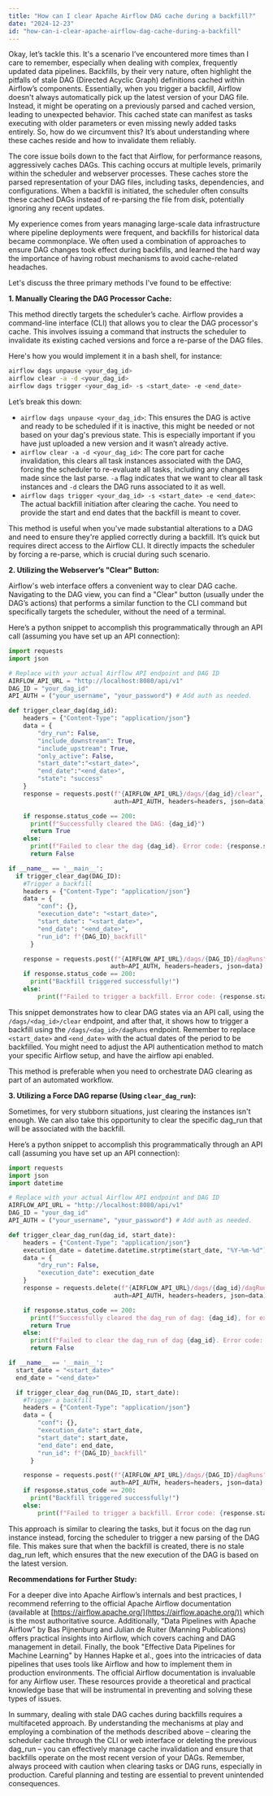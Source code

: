 ```yaml
---
title: "How can I clear Apache Airflow DAG cache during a backfill?"
date: "2024-12-23"
id: "how-can-i-clear-apache-airflow-dag-cache-during-a-backfill"
---
```


Okay, let’s tackle this. It's a scenario I’ve encountered more times than I care to remember, especially when dealing with complex, frequently updated data pipelines. Backfills, by their very nature, often highlight the pitfalls of stale DAG (Directed Acyclic Graph) definitions cached within Airflow’s components. Essentially, when you trigger a backfill, Airflow doesn't always automatically pick up the latest version of your DAG file. Instead, it might be operating on a previously parsed and cached version, leading to unexpected behavior. This cached state can manifest as tasks executing with older parameters or even missing newly added tasks entirely. So, how do we circumvent this? It’s about understanding where these caches reside and how to invalidate them reliably.

The core issue boils down to the fact that Airflow, for performance reasons, aggressively caches DAGs. This caching occurs at multiple levels, primarily within the scheduler and webserver processes. These caches store the parsed representation of your DAG files, including tasks, dependencies, and configurations. When a backfill is initiated, the scheduler often consults these cached DAGs instead of re-parsing the file from disk, potentially ignoring any recent updates.

My experience comes from years managing large-scale data infrastructure where pipeline deployments were frequent, and backfills for historical data became commonplace. We often used a combination of approaches to ensure DAG changes took effect during backfills, and learned the hard way the importance of having robust mechanisms to avoid cache-related headaches.

Let's discuss the three primary methods I've found to be effective:

**1. Manually Clearing the DAG Processor Cache:**

This method directly targets the scheduler’s cache. Airflow provides a command-line interface (CLI) that allows you to clear the DAG processor's cache. This involves issuing a command that instructs the scheduler to invalidate its existing cached versions and force a re-parse of the DAG files.

Here's how you would implement it in a bash shell, for instance:

```bash
airflow dags unpause <your_dag_id>
airflow clear -a -d <your_dag_id>
airflow dags trigger <your_dag_id> -s <start_date> -e <end_date>
```

Let’s break this down:

*   `airflow dags unpause <your_dag_id>`: This ensures the DAG is active and ready to be scheduled if it is inactive, this might be needed or not based on your dag's previous state. This is especially important if you have just uploaded a new version and it wasn’t already active.
*   `airflow clear -a -d <your_dag_id>`: The core part for cache invalidation, this clears all task instances associated with the DAG, forcing the scheduler to re-evaluate all tasks, including any changes made since the last parse. `-a` flag indicates that we want to clear all task instances and `-d` clears the DAG runs associated to it as well.
*   `airflow dags trigger <your_dag_id> -s <start_date> -e <end_date>`: The actual backfill initiation after clearing the cache. You need to provide the start and end dates that the backfill is meant to cover.

This method is useful when you've made substantial alterations to a DAG and need to ensure they're applied correctly during a backfill. It’s quick but requires direct access to the Airflow CLI. It directly impacts the scheduler by forcing a re-parse, which is crucial during such scenario.

**2. Utilizing the Webserver’s "Clear" Button:**

Airflow's web interface offers a convenient way to clear DAG cache. Navigating to the DAG view, you can find a "Clear" button (usually under the DAG’s actions) that performs a similar function to the CLI command but specifically targets the scheduler, without the need of a terminal.

Here’s a python snippet to accomplish this programmatically through an API call (assuming you have set up an API connection):

```python
import requests
import json

# Replace with your actual Airflow API endpoint and DAG ID
AIRFLOW_API_URL = "http://localhost:8080/api/v1"
DAG_ID = "your_dag_id"
API_AUTH = ("your_username", "your_password") # Add auth as needed.

def trigger_clear_dag(dag_id):
    headers = {"Content-Type": "application/json"}
    data = {
        "dry_run": False,
        "include_downstream": True,
        "include_upstream": True,
        "only_active": False,
        "start_date":"<start_date>",
        "end_date":"<end_date>",
        "state": "success"
    }
    response = requests.post(f"{AIRFLOW_API_URL}/dags/{dag_id}/clear",
                             auth=API_AUTH, headers=headers, json=data)

    if response.status_code == 200:
      print(f"Successfully cleared the DAG: {dag_id}")
      return True
    else:
      print(f"Failed to clear the dag {dag_id}. Error code: {response.status_code}. Message: {response.text}")
      return False

if __name__ == '__main__':
  if trigger_clear_dag(DAG_ID):
    #Trigger a backfill
    headers = {"Content-Type": "application/json"}
    data = {
        "conf": {},
        "execution_date": "<start_date>",
        "start_date": "<start_date>",
        "end_date": "<end_date>",
        "run_id": f"{DAG_ID}_backfill"
      }

    response = requests.post(f"{AIRFLOW_API_URL}/dags/{DAG_ID}/dagRuns",
                            auth=API_AUTH, headers=headers, json=data)
    if response.status_code == 200:
      print("Backfill triggered successfully!")
    else:
        print(f"Failed to trigger a backfill. Error code: {response.status_code}. Message: {response.text}")
```

This snippet demonstrates how to clear DAG states via an API call, using the `/dags/<dag_id>/clear` endpoint, and after that, it shows how to trigger a backfill using the `/dags/<dag_id>/dagRuns` endpoint. Remember to replace `<start_date>` and `<end_date>` with the actual dates of the period to be backfilled. You might need to adjust the API authentication method to match your specific Airflow setup, and have the airflow api enabled.

This method is preferable when you need to orchestrate DAG clearing as part of an automated workflow.

**3. Utilizing a Force DAG reparse (Using `clear_dag_run`):**

Sometimes, for very stubborn situations, just clearing the instances isn't enough. We can also take this opportunity to clear the specific dag_run that will be associated with the backfill.

Here’s a python snippet to accomplish this programmatically through an API call (assuming you have set up an API connection):

```python
import requests
import json
import datetime

# Replace with your actual Airflow API endpoint and DAG ID
AIRFLOW_API_URL = "http://localhost:8080/api/v1"
DAG_ID = "your_dag_id"
API_AUTH = ("your_username", "your_password") # Add auth as needed.

def trigger_clear_dag_run(dag_id, start_date):
    headers = {"Content-Type": "application/json"}
    execution_date = datetime.datetime.strptime(start_date, "%Y-%m-%d").isoformat()
    data = {
        "dry_run": False,
        "execution_date": execution_date
    }
    response = requests.delete(f"{AIRFLOW_API_URL}/dags/{dag_id}/dagRuns/{execution_date}",
                             auth=API_AUTH, headers=headers, json=data)

    if response.status_code == 200:
      print(f"Successfully cleared the dag_run of dag: {dag_id}, for execution_date: {execution_date}")
      return True
    else:
      print(f"Failed to clear the dag_run of dag {dag_id}. Error code: {response.status_code}. Message: {response.text}")
      return False

if __name__ == '__main__':
  start_date = "<start_date>"
  end_date = "<end_date>"

  if trigger_clear_dag_run(DAG_ID, start_date):
    #Trigger a backfill
    headers = {"Content-Type": "application/json"}
    data = {
        "conf": {},
        "execution_date": start_date,
        "start_date": start_date,
        "end_date": end_date,
        "run_id": f"{DAG_ID}_backfill"
      }

    response = requests.post(f"{AIRFLOW_API_URL}/dags/{DAG_ID}/dagRuns",
                            auth=API_AUTH, headers=headers, json=data)
    if response.status_code == 200:
      print("Backfill triggered successfully!")
    else:
        print(f"Failed to trigger a backfill. Error code: {response.status_code}. Message: {response.text}")
```

This approach is similar to clearing the tasks, but it focus on the dag run instance instead, forcing the scheduler to trigger a new parsing of the DAG file. This makes sure that when the backfill is created, there is no stale dag_run left, which ensures that the new execution of the DAG is based on the latest version.

**Recommendations for Further Study:**

For a deeper dive into Apache Airflow’s internals and best practices, I recommend referring to the official Apache Airflow documentation (available at [https://airflow.apache.org/](https://airflow.apache.org/)) which is the most authoritative source. Additionally, “Data Pipelines with Apache Airflow” by Bas Pijnenburg and Julian de Ruiter (Manning Publications) offers practical insights into Airflow, which covers caching and DAG management in detail. Finally, the book "Effective Data Pipelines for Machine Learning" by Hannes Hapke et al., goes into the intricacies of data pipelines that uses tools like Airflow and how to implement them in production environments. The official Airflow documentation is invaluable for any Airflow user. These resources provide a theoretical and practical knowledge base that will be instrumental in preventing and solving these types of issues.

In summary, dealing with stale DAG caches during backfills requires a multifaceted approach. By understanding the mechanisms at play and employing a combination of the methods described above – clearing the scheduler cache through the CLI or web interface or deleting the previous dag_run – you can effectively manage cache invalidation and ensure that backfills operate on the most recent version of your DAGs. Remember, always proceed with caution when clearing tasks or DAG runs, especially in production. Careful planning and testing are essential to prevent unintended consequences.
